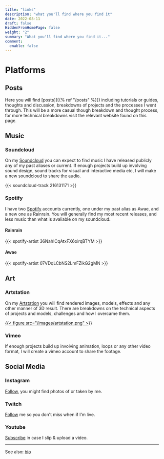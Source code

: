 ```yaml
---
title: "links"
description: "what you'll find where you find it"
date: 2022-08-11
draft: false
HiddenFromHomePage: false
weight: "2"
summary: "What you'll find where you find it..."
comment:
  enable: false
---
```


# Platforms

## Posts

Here you will find [posts]({{% ref "/posts" %}}) including tutorials or guides, thoughts and discussion, breakdowns of projects and the processes I went through. This will be a more casual though breakdown and thought process, for more technical breakdowns visit the relevant website found on this page.

## Music

### Soundcloud

On my [Soundcloud](https://soundcloud.com/twicerain) you can expect to find music I have released publicly any of my past aliases or current. If enough projects build up involving sound design, sound tracks for visual and interactive media etc, I will make a new soundcloud to share the audio.

{{< soundcloud-track 216131171 >}}

### Spotify

I have two [Spotify](https://open.spotify.com/artist/36NahICqAtxFX6oirqBTYM) accounts currently, one under my past alias as Awae, and a new one as Rainrain. You will generally find my most recent releases, and less music than what is avaliable on my soundcloud.

#### Rainrain

{{< spotify-artist 36NahICqAtxFX6oirqBTYM >}}

#### Awae

{{< spotify-artist 07VDqLCbNS2LmFZikG2gMN >}}

## Art

### Artstation

On my [Artstation](https://www.artstation.com/twicerain) you will find rendered images, models, effects and any other manner of 3D result. There are breakdowns on the technical aspects of projects and models, challenges and how I overcame them.

[{{< figure src="/images/artstation.png" >}}](https://www.artstation.com/twicerain)

### Vimeo

If enough projects build up involving animation, loops or any other video format, I will create a vimeo account to share the footage.

## Social Media

### Instagram

[Follow](https://www.instagram.com/twicerain), you might find photos of or taken by me.

### Twitch

[Follow](https://www.twitch.tv/twicerain/videos) me so you don't miss when if I'm live.

### Youtube

[Subscribe](https://www.youtube.com/channel/UCLryL8zSBTvhyylGDFIMDjg) in case I slip & upload a video.

___

See also: [bio](/bio)